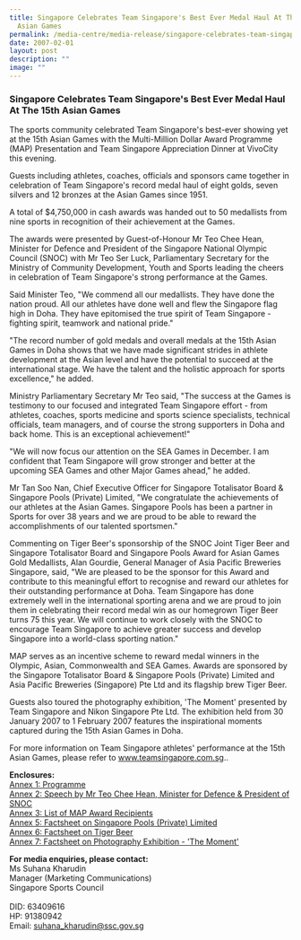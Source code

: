 ```yaml
---
title: Singapore Celebrates Team Singapore's Best Ever Medal Haul At The 15th
  Asian Games
permalink: /media-centre/media-release/singapore-celebrates-team-singapores-best-ever-medal-haul-at-the-15th/
date: 2007-02-01
layout: post
description: ""
image: ""
---
```

### **Singapore Celebrates Team Singapore's Best Ever Medal Haul At The 15th Asian Games**

The sports community celebrated Team Singapore's best-ever showing yet at the 15th Asian Games with the Multi-Million Dollar Award Programme (MAP) Presentation and Team Singapore Appreciation Dinner at VivoCity this evening.

Guests including athletes, coaches, officials and sponsors came together in celebration of Team Singapore's record medal haul of eight golds, seven silvers and 12 bronzes at the Asian Games since 1951.

A total of $4,750,000 in cash awards was handed out to 50 medallists from nine sports in recognition of their achievement at the Games.

The awards were presented by Guest-of-Honour Mr Teo Chee Hean, Minister for Defence and President of the Singapore National Olympic Council (SNOC) with Mr Teo Ser Luck, Parliamentary Secretary for the Ministry of Community Development, Youth and Sports leading the cheers in celebration of Team Singapore's strong performance at the Games.

Said Minister Teo, "We commend all our medallists. They have done the nation proud. All our athletes have done well and flew the Singapore flag high in Doha. They have epitomised the true spirit of Team Singapore - fighting spirit, teamwork and national pride."

"The record number of gold medals and overall medals at the 15th Asian Games in Doha shows that we have made significant strides in athlete development at the Asian level and have the potential to succeed at the international stage. We have the talent and the holistic approach for sports excellence," he added.

Ministry Parliamentary Secretary Mr Teo said, "The success at the Games is testimony to our focused and integrated Team Singapore effort - from athletes, coaches, sports medicine and sports science specialists, technical officials, team managers, and of course the strong supporters in Doha and back home. This is an exceptional achievement!"

"We will now focus our attention on the SEA Games in December. I am confident that Team Singapore will grow stronger and better at the upcoming SEA Games and other Major Games ahead," he added.

Mr Tan Soo Nan, Chief Executive Officer for Singapore Totalisator Board & Singapore Pools (Private) Limited, "We congratulate the achievements of our athletes at the Asian Games. Singapore Pools has been a partner in Sports for over 38 years and we are proud to be able to reward the accomplishments of our talented sportsmen."

Commenting on Tiger Beer's sponsorship of the SNOC Joint Tiger Beer and Singapore Totalisator Board and Singapore Pools Award for Asian Games Gold Medallists, Alan Gourdie, General Manager of Asia Pacific Breweries Singapore, said, "We are pleased to be the sponsor for this Award and contribute to this meaningful effort to recognise and reward our athletes for their outstanding performance at Doha. Team Singapore has done extremely well in the international sporting arena and we are proud to join them in celebrating their record medal win as our homegrown Tiger Beer turns 75 this year. We will continue to work closely with the SNOC to encourage Team Singapore to achieve greater success and develop Singapore into a world-class sporting nation."

MAP serves as an incentive scheme to reward medal winners in the Olympic, Asian, Commonwealth and SEA Games. Awards are sponsored by the Singapore Totalisator Board & Singapore Pools (Private) Limited and Asia Pacific Breweries (Singapore) Pte Ltd and its flagship brew Tiger Beer.

Guests also toured the photography exhibition, 'The Moment' presented by Team Singapore and Nikon Singapore Pte Ltd. The exhibition held from 30 January 2007 to 1 February 2007 features the inspirational moments captured during the 15th Asian Games in Doha.

For more information on Team Singapore athletes' performance at the 15th Asian Games, please refer to www.teamsingapore.com.sg..

**Enclosures:**
<br>
[Annex 1: Programme](/files/Media%20Centre/Media%20Release/2007/February/MAPAnnex1.pdf)
<br>
[Annex 2: Speech by Mr Teo Chee Hean, Minister for Defence & President of SNOC](/files/Media%20Centre/Media%20Release/2007/February/MAPAnnex2.pdf)
<br>
[Annex 3: List of MAP Award Recipients](/files/Media%20Centre/Media%20Release/2007/February/MAPAnnex3.pdf)
<br>
[Annex 5: Factsheet on Singapore Pools (Private) Limited](/files/Media%20Centre/Media%20Release/2007/February/MAPAnnex5.pdf)
<br>
[Annex 6: Factsheet on Tiger Beer](/files/Media%20Centre/Media%20Release/2007/February/MAPAnnex6.pdf)
<br>
[Annex 7: Factsheet on Photography Exhibition - 'The Moment'](/files/Media%20Centre/Media%20Release/2007/February/MAPAnnex7.pdf)

**For media enquiries, please contact:**
<br>
Ms Suhana Kharudin
<br>
Manager (Marketing Communications)
<br>
Singapore Sports Council
<br>
<br>
DID: 63409616
<br>
HP: 91380942
<br>
Email: [suhana_kharudin@ssc.gov.sg](mailto:suhana_kharudin@ssc.gov.sg)